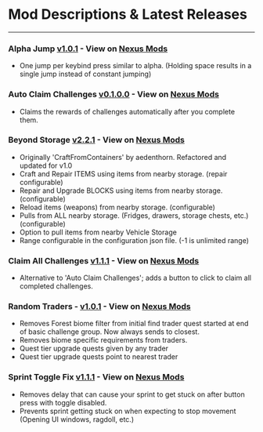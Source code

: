 # Mod Descriptions & Latest Releases

---

### Alpha Jump [v1.0.1](https://github.com/unv-annihilator/7D2D_Mods/releases/tag/AlphaJump_v1.0.1) - View on [Nexus Mods](https://www.nexusmods.com/7daystodie/mods/5103)

- One jump per keybind press similar to alpha. (Holding space results in a single jump instead of constant jumping)

### Auto Claim Challenges [v0.1.0.0](https://github.com/unv-annihilator/7D2D_Mods/releases/tag/AutoClaimChallenges_v0.1.0.0) - View on [Nexus Mods](https://www.nexusmods.com/7daystodie/mods/5065)

- Claims the rewards of challenges automatically after you complete them.

### Beyond Storage [v2.2.1](https://github.com/unv-annihilator/7D2D_Mods/releases/tag/BeyondStorage_v2.2.1) - View on [Nexus Mods](https://www.nexusmods.com/7daystodie/mods/5087)

- Originally 'CraftFromContainers' by aedenthorn. Refactored and updated for v1.0
- Craft and Repair ITEMS using items from nearby storage. (repair configurable)
- Repair and Upgrade BLOCKS using items from nearby storage. (configurable)
- Reload items (weapons) from nearby storage. (configurable)
- Pulls from ALL nearby storage. (Fridges, drawers, storage chests, etc.) (configurable)
- Option to pull items from nearby Vehicle Storage
- Range configurable in the configuration json file. (-1 is unlimited range)

### Claim All Challenges [v1.1.1](https://github.com/unv-annihilator/7D2D_Mods/releases/tag/ClaimAllChallenges_v1.1.1-exp.1.0%2B313) - View on [Nexus Mods](https://www.nexusmods.com/7daystodie/mods/5155)

- Alternative to 'Auto Claim Challenges'; adds a button to click to claim all completed challenges.

### Random Traders - [v1.0.1](https://github.com/unv-annihilator/7D2D_Mods/releases/tag/RandomTraders_v1.0.1) - View on [Nexus Mods](https://www.nexusmods.com/7daystodie/mods/5071)

- Removes Forest biome filter from initial find trader quest started at end of basic challenge group. Now always sends to closest.
- Removes biome specific requirements from traders.
- Quest tier upgrade quests given by any trader
- Quest tier upgrade quests point to nearest trader

### Sprint Toggle Fix [v1.1.1](https://github.com/unv-annihilator/7D2D_Mods/releases/tag/SprintToggleFix_v1.1.1) - View on [Nexus Mods](https://www.nexusmods.com/7daystodie/mods/5070)

- Removes delay that can cause your sprint to get stuck on after button press with toggle disabled.
- Prevents sprint getting stuck on when expecting to stop movement (Opening UI windows, ragdoll, etc.)

